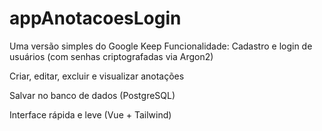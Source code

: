 # appAnotacoesLogin
Uma versão simples do Google Keep
Funcionalidade:
Cadastro e login de usuários (com senhas criptografadas via Argon2)

Criar, editar, excluir e visualizar anotações

Salvar no banco de dados (PostgreSQL)

Interface rápida e leve (Vue + Tailwind)

